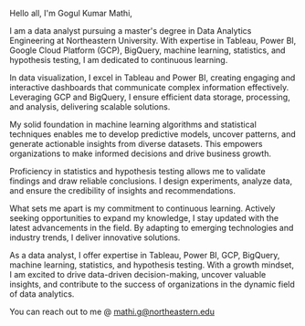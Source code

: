 Hello all, I'm Gogul Kumar Mathi, 

I am a data analyst pursuing a master's degree in Data Analytics Engineering at Northeastern University. With expertise in Tableau, Power BI, Google Cloud Platform (GCP), BigQuery, machine learning, statistics, and hypothesis testing, I am dedicated to continuous learning.

In data visualization, I excel in Tableau and Power BI, creating engaging and interactive dashboards that communicate complex information effectively. Leveraging GCP and BigQuery, I ensure efficient data storage, processing, and analysis, delivering scalable solutions.

My solid foundation in machine learning algorithms and statistical techniques enables me to develop predictive models, uncover patterns, and generate actionable insights from diverse datasets. This empowers organizations to make informed decisions and drive business growth.

Proficiency in statistics and hypothesis testing allows me to validate findings and draw reliable conclusions. I design experiments, analyze data, and ensure the credibility of insights and recommendations.

What sets me apart is my commitment to continuous learning. Actively seeking opportunities to expand my knowledge, I stay updated with the latest advancements in the field. By adapting to emerging technologies and industry trends, I deliver innovative solutions.

As a data analyst, I offer expertise in Tableau, Power BI, GCP, BigQuery, machine learning, statistics, and hypothesis testing. With a growth mindset, I am excited to drive data-driven decision-making, uncover valuable insights, and contribute to the success of organizations in the dynamic field of data analytics.

You can reach out to me @ mathi.g@northeastern.edu

<!---
gogulkumar/gogulkumar is a ✨ special ✨ repository because its `README.md` (this file) appears on your GitHub profile.
You can click the Preview link to take a look at your changes.
--->

